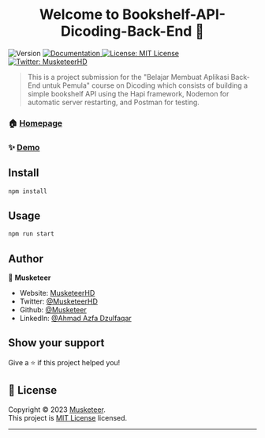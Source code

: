 <h1 align="center">Welcome to Bookshelf-API-Dicoding-Back-End 👋</h1>
<p>
  <img alt="Version" src="https://img.shields.io/badge/version-1.0.0-blue.svg?cacheSeconds=2592000" />
  <a href="https://github.com/MusketeerHD/Bookshelf-API-Dicoding-Back-End/blob/main/README.md" target="_blank">
    <img alt="Documentation" src="https://img.shields.io/badge/documentation-yes-brightgreen.svg" />
  </a>
  <a href="https://github.com/MusketeerHD/Bookshelf-API-Dicoding-Back-End/blob/main/LICENSE" target="_blank">
    <img alt="License: MIT License" src="https://img.shields.io/badge/License-MIT License-yellow.svg" />
  </a>
  <a href="https://twitter.com/MusketeerHD" target="_blank">
    <img alt="Twitter: MusketeerHD" src="https://img.shields.io/twitter/follow/MusketeerHD.svg?style=social" />
  </a>
</p>

> This is a project submission for the &#34;Belajar Membuat Aplikasi Back-End untuk Pemula&#34; course on Dicoding which consists of building a simple bookshelf API using the Hapi framework, Nodemon for automatic server restarting, and Postman for testing.

### 🏠 [Homepage](https://github.com/MusketeerHD/Bookshelf-API-Dicoding-Back-End)

### ✨ [Demo](https://github.com/MusketeerHD/Bookshelf-API-Dicoding-Back-End/blob/main/README.md)

## Install

```sh
npm install
```

## Usage

```sh
npm run start
```

## Author

👤 **Musketeer**

* Website: [MusketeerHD](https://github.com/MusketeerHD)
* Twitter: [@MusketeerHD](https://twitter.com/MusketeerHD)
* Github: [@Musketeer](https://github.com/Musketeer)
* LinkedIn: [@Ahmad Azfa Dzulfaqar](https://www.linkedin.com/in/ahmad-azfa-dzulfaqar/)

## Show your support

Give a ⭐️ if this project helped you!

## 📝 License

Copyright © 2023 [Musketeer](https://github.com/Musketeer).<br />
This project is [MIT License](https://github.com/MusketeerHD/Bookshelf-API-Dicoding-Back-End/blob/main/LICENSE) licensed.

***

